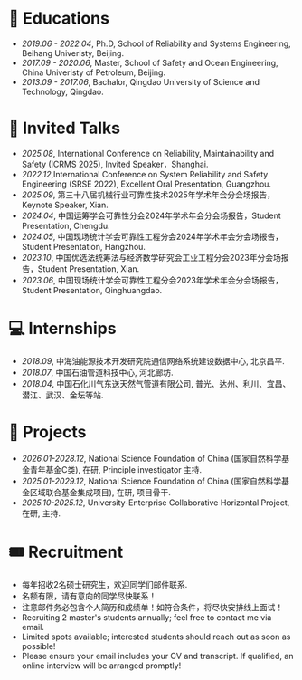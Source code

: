 
# 📖 Educations
- *2019.06 - 2022.04*, Ph.D, School of Reliability and Systems Engineering, Beihang Univeristy, Beijing.
- *2017.09 - 2020.06*, Master, School of Safety and Ocean Engineering, China Univeristy of Petroleum, Beijing.
- *2013.09 - 2017.06*, Bachalor, Qingdao University of Science and Technology, Qingdao.

# 💬 Invited Talks
- *2025.08*, International Conference on Reliability, Maintainability and Safety (ICRMS 2025), Invited Speaker，Shanghai.
- *2022.12*,International Conference on System Reliability and Safety Engineering (SRSE 2022), Excellent Oral Presentation, Guangzhou.
- *2025.09*, 第三十八届机械行业可靠性技术2025年学术年会分会场报告，Keynote Speaker, Xian.
- *2024.04*, 中国运筹学会可靠性分会2024年学术年会分会场报告，Student Presentation, Chengdu.
- *2024.05*, 中国现场统计学会可靠性工程分会2024年学术年会分会场报告，Student Presentation, Hangzhou.
- *2023.10*, 中国优选法统筹法与经济数学研究会工业工程分会2023年分会场报告，Student Presentation, Xian.
- *2023.06*, 中国现场统计学会可靠性工程分会2023年学术年会分会场报告，Student Presentation, Qinghuangdao.
  
# 💻 Internships
- *2018.09*, 中海油能源技术开发研究院通信网络系统建设数据中心, 北京昌平.
- *2018.07*, 中国石油管道科技中心, 河北廊坊.
- *2018.04*, 中国石化川气东送天然气管道有限公司, 普光、达州、利川、宜昌、潜江、武汉、金坛等站.

# 💼 Projects  
- *2026.01-2028.12*, National Science Foundation of China (国家自然科学基金青年基金C类), 在研, Principle investigator 主持.
- *2025.01-2029.12*, National Science Foundation of China (国家自然科学基金区域联合基金集成项目), 在研, 项目骨干.
- *2025.10-2025.12*, University-Enterprise Collaborative Horizontal Project, 在研, 主持.

# 🎟️ Recruitment  
- 每年招收2名硕士研究生，欢迎同学们邮件联系.
- 名额有限，请有意向的同学尽快联系！
- 注意邮件务必包含个人简历和成绩单！如符合条件，将尽快安排线上面试！
- Recruiting 2 master's students annually; feel free to contact me via email.
- Limited spots available; interested students should reach out as soon as possible!
- Please ensure your email includes your CV and transcript. If qualified, an online interview will be arranged promptly!


